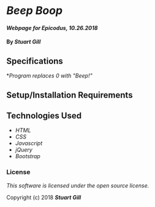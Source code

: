 # _Beep Boop_

#### _Webpage for Epicodus, 10.26.2018_

#### By _**Stuart Gill**_

## Specifications

*_Program replaces 0 with "Beep!"_


## Setup/Installation Requirements



## Technologies Used

* _HTML_
* _CSS_
* _Javascript_
* _jQuery_
* _Bootstrap_

### License

*This software is licensed under the open source license.*

Copyright (c) 2018 **_Stuart Gill_**
